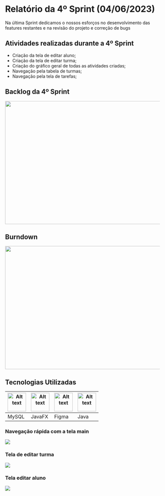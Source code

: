 <h1>Relatório da 4º Sprint (04/06/2023)</h1>

<p>Na última Sprint dedicamos o nossos esforços no desenvolvimento das features restantes e na revisão do projeto e correção de bugs</p>

<h2>Atividades realizadas durante a 4º Sprint </h2>
  <ul>
      <li>Criação da tela de editar aluno;</li>
      <li>Criação da tela de editar turma;</li>
      <li>Criação do gráfico geral de todas as atividades criadas;</li>
      <li>Navegação pela tabela de turmas;</li>
      <li>Navegação pela tela de tarefas;</li>
  </ul>
  
  <h2>Backlog da 4º Sprint</h2>
      <img style="width: 800px; height:400px" src="https://github.com/apiFatec/API-2-Semestre-Bertoti/assets/111647763/c94726ab-587b-4887-9b57-29d72422e495"</img>
  <h2>Burndown</h2>
    <img style="width: 800px; height:400px" src="https://github.com/apiFatec/API-2-Semestre-Bertoti/assets/111647763/9f1c8a33-0aaa-4cdb-8bd2-a00b25cb6e73"</img>
    
  <h2>Tecnologias Utilizadas</h2>
<table>
  <thead>
    <th><img
    src="https://user-images.githubusercontent.com/89823203/190718687-f627ce18-9b3e-4ce1-bc9c-ddc3521a7705.png"
    alt="Alt text"
    title="Optional title"
    style="display: inline-block; margin: 0 auto; width: 60px"></th>
    <th><img
    src="https://user-images.githubusercontent.com/112170274/228851590-eed20d78-d1ed-475f-a41e-633acb03b46f.png"
    alt="Alt text"
    title="Optional title"
    style="display: inline-block; margin: 0 auto; width: 60px"></th>
    <th><img
    src="https://user-images.githubusercontent.com/89823203/190877360-8c7f93cf-5f62-4f49-8641-3b605deb513e.png"
    alt="Alt text"
    title="Optional title"
    style="display: inline-block; margin: 0 auto; width: 60px"></th>
    <th><img
    src="https://user-images.githubusercontent.com/112170274/229099588-dac6db0c-ef9c-418a-b18c-0f4f962a487a.png"
    alt="Alt text"
    title="Optional title"
    style="display: inline-block; margin: 0 auto; width: 60px"></th>
  </thead>

  <tbody>
    <td>MySQL</td>
    <td>JavaFX</td>
    <td>Figma</td>
    <td>Java</td>
  </tbody>
</table>


<h3>Navegação rápida com a tela main</h3>
<img src="https://github.com/apiFatec/API-2-Semestre-Bertoti/assets/111647763/42311939-a0ab-4664-8297-4c74906f970f"</img>


<h3>Tela de editar turma</h3>
<img src="https://github.com/apiFatec/API-2-Semestre-Bertoti/assets/111647763/1b2c7e55-5cc8-4b81-b60f-4fe5b106b36b"</img>

<h3>Tela editar aluno</h3>
<img src="https://github.com/apiFatec/API-2-Semestre-Bertoti/assets/111647763/ef6fcb35-625d-45c9-ba88-61177c676404"</img>
